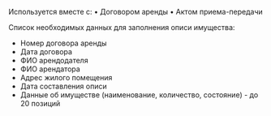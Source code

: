 Используется вместе с:
• Договором аренды
• Актом приема-передачи

Список необходимых данных для заполнения описи имущества:

* Номер договора аренды
* Дата договора
* ФИО арендодателя
* ФИО арендатора
* Адрес жилого помещения
* Дата составления описи
* Данные об имуществе (наименование, количество, состояние) - до 20 позиций
